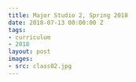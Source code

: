 ```yaml
---
title: Major Studio 2, Spring 2018
date: 2018-07-13 00:00:00 Z
tags:
- curriculum
- 2018
layout: post
images:
- src: class02.jpg
---
```


